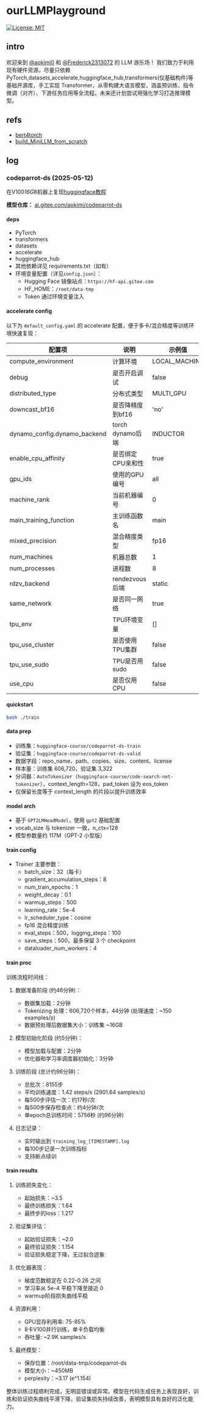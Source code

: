 # ourLLMPlayground

[![License: MIT](https://img.shields.io/badge/License-MIT-yellow.svg)](LICENSE)

## intro

欢迎来到 [@aokimi0](https://github.com/aokimi0) 和 [@Frederick2313072](https://github.com/Frederick2313072) 的 LLM 游乐场！
我们致力于利用现有硬件资源，尽量只依赖 PyTorch,datasets,accelerate,huggingface_hub,transformers(仅基础构件)等基础开源库，手工实现 Transformer，从零构建大语言模型，涵盖预训练、指令微调（对齐）、下游任务应用等全流程。未来还计划尝试用强化学习打造推理模型。

## refs

- [bert4torch](https://github.com/Tongjilibo/bert4torch)
- [build_MiniLLM_from_scratch](https://github.com/Tongjilibo/build_MiniLLM_from_scratch)

## log

### codeparrot-ds (2025-05-12)

在V100*16G*8机器上复现[huggingface教程](https://huggingface.co/learn/llm-course/chapter7/6?fw=pt)

**模型仓库：** [ai.gitee.com/aokimi/codeparrot-ds](https://ai.gitee.com/aokimi/codeparrot-ds)


#### deps

- PyTorch
- transformers
- datasets
- accelerate
- huggingface_hub
- 其他依赖详见 requirements.txt（如有）
- 环境变量配置（详见`config.json`）：
  - Hugging Face 镜像站点：`https://hf-api.gitee.com`
  - HF_HOME：`/root/data-tmp`
  - Token 通过环境变量注入

#### accelerate config

以下为 `default_config.yaml` 的 accelerate 配置，便于多卡/混合精度等训练环境快速复现：

| 配置项 | 说明 | 示例值 |
|--------|------|--------|
| compute_environment | 计算环境 | LOCAL_MACHINE |
| debug | 是否开启调试 | false |
| distributed_type | 分布式类型 | MULTI_GPU |
| downcast_bf16 | 是否降精度到bf16 | 'no' |
| dynamo_config.dynamo_backend | torch dynamo后端 | INDUCTOR |
| enable_cpu_affinity | 是否绑定CPU亲和性 | true |
| gpu_ids | 使用的GPU编号 | all |
| machine_rank | 当前机器编号 | 0 |
| main_training_function | 主训练函数名 | main |
| mixed_precision | 混合精度类型 | fp16 |
| num_machines | 机器总数 | 1 |
| num_processes | 进程数 | 8 |
| rdzv_backend | rendezvous后端 | static |
| same_network | 是否同一网络 | true |
| tpu_env | TPU环境变量 | [] |
| tpu_use_cluster | 是否使用TPU集群 | false |
| tpu_use_sudo | TPU是否用sudo | false |
| use_cpu | 是否仅用CPU | false |

#### quickstart

```bash
bash ./train
```
#### data prep

- 训练集：`huggingface-course/codeparrot-ds-train`
- 验证集：`huggingface-course/codeparrot-ds-valid`
- 数据字段：repo_name、path、copies、size、content、license
- 样本量：训练集 606,720，验证集 3,322
- 分词器：`AutoTokenizer`（`huggingface-course/code-search-net-tokenizer`），context_length=128，pad_token 设为 eos_token
- 仅保留长度等于 context_length 的片段以提升训练效率

#### model arch

- 基于 `GPT2LMHeadModel`，使用 `gpt2` 基础配置
- vocab_size 与 tokenizer 一致，n_ctx=128
- 模型参数量约 117M（GPT-2 小型版）

#### train config

- Trainer 主要参数：
  - batch_size：32（每卡）
  - gradient_accumulation_steps：8
  - num_train_epochs：1
  - weight_decay：0.1
  - warmup_steps：500
  - learning_rate：5e-4
  - lr_scheduler_type：cosine
  - fp16 混合精度训练
  - eval_steps：500，logging_steps：100
  - save_steps：500，最多保留 3 个 checkpoint
  - dataloader_num_workers：4

#### train proc

训练流程时间线：

1. 数据准备阶段 (约46分钟)：
   - 数据集加载：2分钟
   - Tokenizing 处理：606,720个样本，44分钟 (处理速度：~150 examples/s)
   - 数据预处理后数据集大小：训练集 ~16GB

2. 模型初始化阶段 (约5分钟)：
   - 模型加载与配置：2分钟
   - 优化器和学习率调度器初始化：3分钟

3. 训练阶段 (总计约96分钟)：
   - 总批次：8155步
   - 平均训练速度：1.42 steps/s (2901.64 samples/s)
   - 每500步评估一次：约17秒/次
   - 每500步保存检查点：约4分钟/次
   - 单epoch总训练时间：5756秒 (约96分钟)

4. 日志记录：
   - 实时输出到 `training_log_[TIMESTAMP].log`
   - 每100步记录一次训练指标
   - 支持断点续训

#### train results

1. 训练损失变化：
   - 起始损失：~3.5
   - 最终训练损失：1.64
   - 最终步的loss：1.217

2. 验证集评估：
   - 起始验证损失：~2.0
   - 最终验证损失：1.154
   - 验证损失稳定下降，无过拟合迹象

3. 优化器表现：
   - 梯度范数稳定在 0.22-0.26 之间
   - 学习率从 5e-4 平稳下降至接近 0
   - warmup阶段损失曲线平稳

4. 资源利用：
   - GPU显存利用率: 75-85%
   - 8卡V100并行训练，单卡负载均衡
   - 吞吐量: ~2.9K samples/s

5. 最终模型：
   - 保存位置：/root/data-tmp/codeparrot-ds
   - 模型大小：~450MB
   - perplexity：~3.17 (e^1.154)

整体训练过程顺利完成，无明显错误或异常。模型在代码生成任务上表现良好，训练和验证损失曲线平滑下降，验证集损失持续改善，表明模型具有良好的泛化能力。
